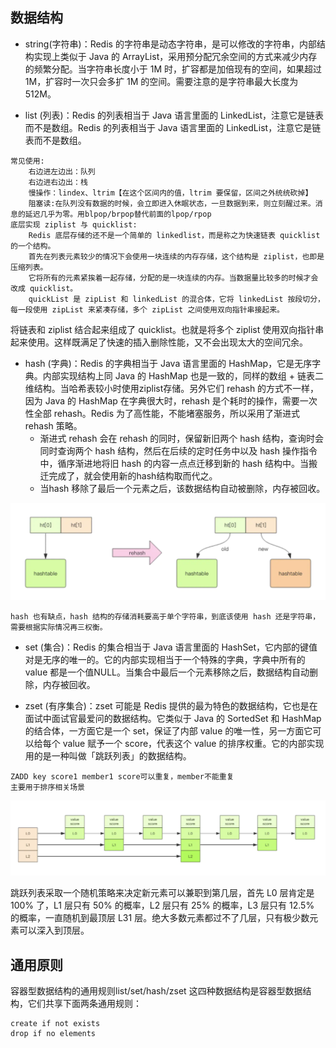 ## 数据结构

* string(字符串)：Redis 的字符串是动态字符串，是可以修改的字符串，内部结构实现上类似于 Java 的 ArrayList，采用预分配冗余空间的方式来减少内存的频繁分配。当字符串长度小于 1M 时，扩容都是加倍现有的空间，如果超过 1M，扩容时一次只会多扩 1M 的空间。需要注意的是字符串最大长度为512M。


* list (列表)：Redis 的列表相当于 Java 语言里面的 LinkedList，注意它是链表而不是数组。Redis 的列表相当于 Java 语言里面的 LinkedList，注意它是链表而不是数组。
```
常见使用:
    右边进左边出：队列
    右边进右边出：栈
    慢操作：lindex、ltrim【在这个区间内的值，ltrim 要保留，区间之外统统砍掉】
    阻塞读:在队列没有数据的时候，会立即进入休眠状态，一旦数据到来，则立刻醒过来。消息的延迟几乎为零。用blpop/brpop替代前面的lpop/rpop
底层实现 ziplist 与 quicklist:
    Redis 底层存储的还不是一个简单的 linkedlist，而是称之为快速链表 quicklist 的一个结构。
    首先在列表元素较少的情况下会使用一块连续的内存存储，这个结构是 ziplist，也即是压缩列表。
    它将所有的元素紧挨着一起存储，分配的是一块连续的内存。当数据量比较多的时候才会改成 quicklist。
    quickList 是 zipList 和 linkedList 的混合体，它将 linkedList 按段切分，每一段使用 zipList 来紧凑存储，多个 zipList 之间使用双向指针串接起来。
```
将链表和 ziplist 结合起来组成了 quicklist。也就是将多个 ziplist 使用双向指针串起来使用。这样既满足了快速的插入删除性能，又不会出现太大的空间冗余。


* hash (字典)：Redis 的字典相当于 Java 语言里面的 HashMap，它是无序字典。内部实现结构上同 Java 的 HashMap 也是一致的，同样的数组 + 链表二维结构。当哈希表较小时使用ziplist存储。另外它们 rehash 的方式不一样，因为 Java 的 HashMap 在字典很大时，rehash 是个耗时的操作，需要一次性全部 rehash。Redis 为了高性能，不能堵塞服务，所以采用了渐进式 rehash 策略。
    * 渐进式 rehash 会在 rehash 的同时，保留新旧两个 hash 结构，查询时会同时查询两个 hash 结构，然后在后续的定时任务中以及 hash 操作指令中，循序渐进地将旧 hash 的内容一点点迁移到新的 hash 结构中。当搬迁完成了，就会使用新的hash结构取而代之。
    * 当hash 移除了最后一个元素之后，该数据结构自动被删除，内存被回收。
    
![avatar](static/1.png)
```
hash 也有缺点，hash 结构的存储消耗要高于单个字符串，到底该使用 hash 还是字符串，需要根据实际情况再三权衡。
```

* set (集合)：Redis 的集合相当于 Java 语言里面的 HashSet，它内部的键值对是无序的唯一的。它的内部实现相当于一个特殊的字典，字典中所有的 value 都是一个值NULL。当集合中最后一个元素移除之后，数据结构自动删除，内存被回收。

* zset (有序集合)：zset 可能是 Redis 提供的最为特色的数据结构，它也是在面试中面试官最爱问的数据结构。它类似于 Java 的 SortedSet 和 HashMap 的结合体，一方面它是一个 set，保证了内部 value 的唯一性，另一方面它可以给每个 value 赋予一个 score，代表这个 value 的排序权重。它的内部实现用的是一种叫做「跳跃列表」的数据结构。
```
ZADD key score1 member1 score可以重复，member不能重复
主要用于排序相关场景
```

![avatar](static/2.png)

跳跃列表采取一个随机策略来决定新元素可以兼职到第几层，首先 L0 层肯定是 100% 了，L1 层只有 50% 的概率，L2 层只有 25% 的概率，L3 层只有 12.5% 的概率，一直随机到最顶层 L31 层。绝大多数元素都过不了几层，只有极少数元素可以深入到顶层。

## 通用原则

容器型数据结构的通用规则list/set/hash/zset 这四种数据结构是容器型数据结构，它们共享下面两条通用规则：
```
create if not exists
drop if no elements
```
